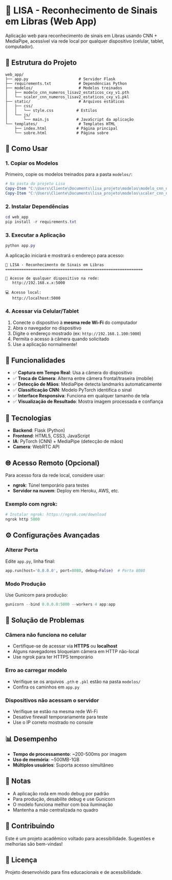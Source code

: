 # 🤟 LISA - Reconhecimento de Sinais em Libras (Web App)

Aplicação web para reconhecimento de sinais em Libras usando CNN + MediaPipe, acessível via rede local por qualquer dispositivo (celular, tablet, computador).

## 📁 Estrutura do Projeto

```
web_app/
├── app.py                      # Servidor Flask
├── requirements.txt            # Dependências Python
├── modelos/                    # Modelos treinados
│   ├── modelo_cnn_numeros_lisav2_estaticos_cxy_v1.pth
│   └── scaler_cnn_numeros_lisav2_estaticos_cxy_v1.pkl
├── static/                     # Arquivos estáticos
│   ├── css/
│   │   └── style.css          # Estilos
│   └── js/
│       └── main.js            # JavaScript da aplicação
└── templates/                  # Templates HTML
    ├── index.html             # Página principal
    └── sobre.html             # Página sobre
```

## 🚀 Como Usar

### 1. Copiar os Modelos

Primeiro, copie os modelos treinados para a pasta `modelos/`:

```powershell
# Na pasta do projeto Lisa
Copy-Item "C:\Users\Cliente\Documents\lisa_projeto\modelos\modelo_cnn_numeros_lisav2_estaticos_cxy_v1.pth" "web_app\modelos\"
Copy-Item "C:\Users\Cliente\Documents\lisa_projeto\modelos\scaler_cnn_numeros_lisav2_estaticos_cxy_v1.pkl" "web_app\modelos\"
```

### 2. Instalar Dependências

```powershell
cd web_app
pip install -r requirements.txt
```

### 3. Executar a Aplicação

```powershell
python app.py
```

A aplicação iniciará e mostrará o endereço para acesso:

```
🤟 LISA - Reconhecimento de Sinais em Libras
============================================================

📱 Acesse de qualquer dispositivo na rede:
   http://192.168.x.x:5000

💻 Acesso local:
   http://localhost:5000
```

### 4. Acessar via Celular/Tablet

1. Conecte o dispositivo à **mesma rede Wi-Fi** do computador
2. Abra o navegador no dispositivo
3. Digite o endereço mostrado (ex: `http://192.168.1.100:5000`)
4. Permita o acesso à câmera quando solicitado
5. Use a aplicação normalmente!

## 📱 Funcionalidades

- ✅ **Captura em Tempo Real**: Usa a câmera do dispositivo
- ✅ **Troca de Câmera**: Alterna entre câmera frontal/traseira (mobile)
- ✅ **Detecção de Mãos**: MediaPipe detecta landmarks automaticamente
- ✅ **Classificação CNN**: Modelo PyTorch identifica o sinal
- ✅ **Interface Responsiva**: Funciona em qualquer tamanho de tela
- ✅ **Visualização de Resultado**: Mostra imagem processada e confiança

## 🔧 Tecnologias

- **Backend**: Flask (Python)
- **Frontend**: HTML5, CSS3, JavaScript
- **IA**: PyTorch (CNN) + MediaPipe (detecção de mãos)
- **Camera**: WebRTC API

## 🌐 Acesso Remoto (Opcional)

Para acesso fora da rede local, considere usar:

- **ngrok**: Túnel temporário para testes
- **Servidor na nuvem**: Deploy em Heroku, AWS, etc.

### Exemplo com ngrok:

```powershell
# Instalar ngrok: https://ngrok.com/download
ngrok http 5000
```

## ⚙️ Configurações Avançadas

### Alterar Porta

Edite `app.py`, linha final:

```python
app.run(host='0.0.0.0', port=8080, debug=False)  # Porta 8080
```

### Modo Produção

Use Gunicorn para produção:

```powershell
gunicorn --bind 0.0.0.0:5000 --workers 4 app:app
```

## 🐛 Solução de Problemas

### Câmera não funciona no celular

- Certifique-se de acessar via **HTTPS** ou **localhost**
- Alguns navegadores bloqueiam câmera em HTTP não-local
- Use ngrok para ter HTTPS temporário

### Erro ao carregar modelo

- Verifique se os arquivos `.pth` e `.pkl` estão na pasta `modelos/`
- Confira os caminhos em `app.py`

### Dispositivos não acessam o servidor

- Verifique se estão na mesma rede Wi-Fi
- Desative firewall temporariamente para teste
- Use o IP correto mostrado no console

## 📊 Desempenho

- **Tempo de processamento**: ~200-500ms por imagem
- **Uso de memória**: ~500MB-1GB
- **Múltiplos usuários**: Suporta acesso simultâneo

## 📝 Notas

- A aplicação roda em modo debug por padrão
- Para produção, desabilite debug e use Gunicorn
- O modelo funciona melhor com boa iluminação
- Mantenha a mão centralizada no quadro

## 🤝 Contribuindo

Este é um projeto acadêmico voltado para acessibilidade. Sugestões e melhorias são bem-vindas!

## 📄 Licença

Projeto desenvolvido para fins educacionais e de acessibilidade.
